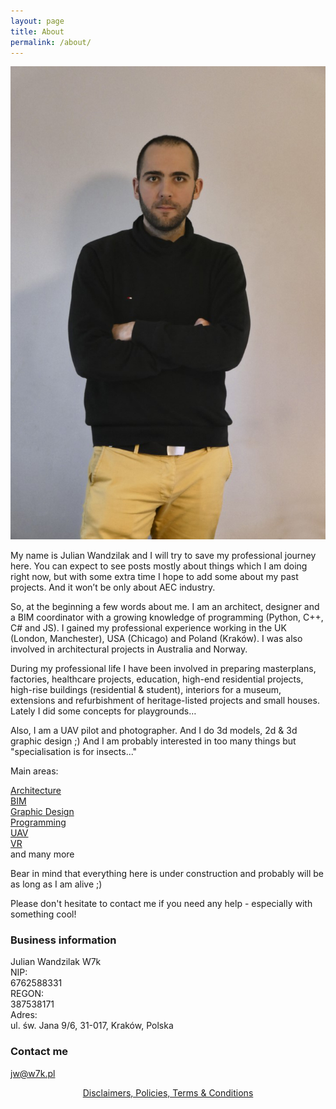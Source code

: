 ```yaml
---
layout: page
title: About
permalink: /about/
---
```

  
![Me](/images/JWLarge.png)  

My name is Julian Wandzilak and I will try to save my professional journey here. You can expect to see posts mostly about things which I am doing right now, but with some extra time I hope to add some about my past projects. And it won’t be only about AEC industry.   
  
So, at the beginning a few words about me. I am an architect, designer and a  BIM coordinator with a growing knowledge of programming (Python, C++, C# and JS). I gained my professional experience working in the UK (London, Manchester), USA (Chicago) and Poland (Kraków). I was also involved in architectural projects in Australia and Norway. 
  
During my professional life I have been involved in preparing masterplans, factories, healthcare projects, education, high-end residential projects, high-rise buildings (residential & student), interiors for a museum, extensions and refurbishment of heritage-listed projects and small houses. Lately I did some concepts for playgrounds… 

Also, I am a UAV pilot and photographer. And I do 3d models, 2d & 3d graphic design ;) And I am probably interested in too many things but "specialisation is for insects..."


Main areas:

[Architecture](https://w7k.pl/architecture/)  
[BIM](https://w7k.pl/bim/)  
[Graphic Design](https://w7k.pl/gd/)  
[Programming](https://w7k.pl/code/)  
[UAV](https://w7k.pl/uav/)  
[VR](https://w7k.pl/vr/)  
and many more  

Bear in mind that everything here is under construction and probably will be as long as I am alive ;)  
  
Please don't hesitate to contact me if you need any help - especially with something cool!  
  
### Business information 

Julian Wandzilak W7k  
NIP:  
6762588331  
REGON:  
387538171  
Adres:  
ul. św. Jana 9/6, 31-017, Kraków, Polska  

### Contact me

jw@w7k.pl


<div style="text-align:center">
  <a href="https://w7k.pl/terms/">Disclaimers, Policies, Terms & Conditions</a>
</div>
